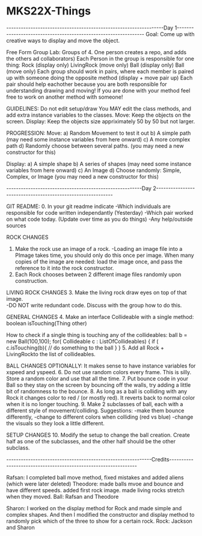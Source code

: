 # MKS22X-Things
-----------------------------------------------------------------Day 1----------------------------------------------------------------
Goal: 
    Come up with creative ways to display and move the object. 

Free Form Group Lab:
    Groups of 4. One person creates a repo, and adds the others ad collaborators)
    Each Person in the group is responsible for one thing:
        Rock (display only)
        LivingRock (move only)
        Ball (display only)
        Ball (move only)
    Each group should work in pairs, where each member is paired up with someone doing the opposite method (display + move pair up)
    Each pair should help eachother because you are both responsible for understanding drawing and moving!
    If you are done with your method feel free to work on another method with someone!
    

GUIDELINES:
    Do not edit setup/draw
    You MAY edit the class methods, and add extra instance variables to the classes.
    Move:
        Keep the objects on the screen.
    Display:
        Keep the objects size appriximately 50 by 50 but not larger.

PROGRESSION:
Move:
    a) Random Movement to test it out
    b) A simple path (may need some instance variables from here onward)
    c) A more complex path
    d) Randomly choose between several paths.  (you may need a new constructor for this)
    
Display: 
    a) A simple shape
    b) A series of shapes (may need some instance variables from here onward)
    c) An Image 
    d) Choose randomly: Simple, Complex, or Image  (you may need a new constructor for this)
    
--------------------------------------------------------Day 2------------------------------------------------------------

GIT README:
0. In your git readme indicate 
-Which individuals are responsible for code written independantly (Yesterday) 
-Which pair worked on what code today. (Update over time as you do things)
-Any help/outside sources

ROCK CHANGES
1. Make the rock use an image of a rock. 
    -Loading an image file into a PImage takes time, you should only do this once per image. When many copies of the image are needed: load the image once, and pass the reference to it into the rock constructor.
2. Each Rock chooses between 2 different image files randomly upon construction.

LIVING ROCK CHANGES
3. Make the living rock draw eyes on top of that image.      
    -DO NOT write redundant code. Discuss with the group how to do this.

GENERAL CHANGES
4. Make an interface Collideable with a single method:
    boolean isTouching(Thing other)

How to check if a single thing is touching any of the collideables:
ball b = new Ball(100,100);
for( Collideable c : ListOfCollideables) {
   if ( c.isTouching(b){
        // do something to the ball
    }
}
5. Add all Rock + LivingRockto the list of collideables. 

BALL CHANGES
OPTIONALLY: It makes sense to have instance variables for xspeed and yspeed.
6. Do not use random colors every frame. This is silly. Store a random color and use that all the time. 
7. Put bounce code in your Ball so they stay on the screen by bouncing off the walls, try adding a little bit of randomness to the bounce.
8. As long as a ball is  colliding with any Rock it changes color to red / (or mostly red). It reverts back to normal color when it is no longer touching.
9. Make 2 subclasses of ball, each with a different style of movement/colliding.
    Suggestions: 
    -make them bounce differently, 
    -change to different colors when colliding (red vs blue)
    -change the visuals so they look a little different.

SETUP CHANGES
10. Modify the setup to change the ball creation. Create half as one of the subclasses, and the other half should be the other subclass.

------------------------------------------------------------Credits----------------------------------------------------------------
    
 Rafsan: I completed ball move method, fixed mistakes and added aliens (which were later deleted)
 Theodore: made balls mvoe and bounce and have different speeds. added first rock image. made living rocks stretch when they moved.
 Ball: Rafsan and Theodore
 
 Sharon: I worked on the display method for Rock and made simple and complex shapes. And then I modified the constructor and   display method to randomly pick which of the three to show for a certain rock. 
 Rock: Jackson and Sharon
